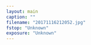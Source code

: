 ```yaml
---
layout: main
caption: ""
filename: "20171116212052.jpg"
fstop: "Unknown"
exposure: "Unknown"
---
```

